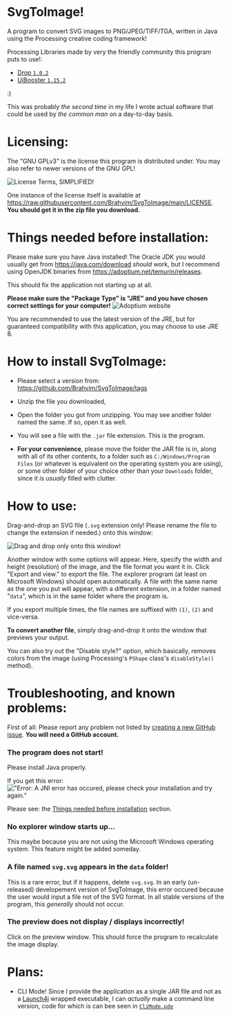 # SvgToImage!
A program to convert SVG images to PNG/JPEG/TIFF/TGA, written in Java using the Processing creative coding framework!

Processing Libraries made by very the friendly community this program puts to use!:
- [Drop `1.0.2`](http://transfluxus.github.io/drop/)
- [UiBooster `1.15.2`](https://github.com/milchreis/UiBooster)

:)

This was probably *the second time* in my life I wrote actual software that could be used by *the common man* on a day-to-day basis.

# Licensing:
The "GNU GPLv3" is the license this program is distributed under.
You may also refer to newer versions of the GNU GPL!

![License Terms, SIMPLIFIED!](https://user-images.githubusercontent.com/69293652/194107886-c5a3e0b1-86fc-470c-94fc-9428d9ca3cc3.png)


One instance of the license itself is available at https://raw.githubusercontent.com/Brahvim/SvgToImage/main/LICENSE.
**You should get it in the zip file you download.**

# Things needed before installation:
Please make sure you have Java installed! The Oracle JDK you would usually get from https://java.com/download *should* work, but I recommend using OpenJDK binaries from https://adoptium.net/temurin/releases.

This should fix the application not starting up at all.


**Please make sure the "Package Type" is "JRE" and you have chosen correct settings for your computer!**
![Adoptium website](https://user-images.githubusercontent.com/69293652/194105344-23ead1ee-a611-45f9-90c1-e652f3764f86.png)

You are recommended to use the latest version of the JRE, but for guaranteed compatibility with this application, you may choose to use JRE 8.

# How to install SvgToImage:
- Please select a version from:
https://github.com/Brahvim/SvgToImage/tags

- Unzip the file you downloaded,
- Open the folder you got from unzipping. You may see another folder named the same. If so, open it as well.
- You will see a file with the `.jar` file extension. This is the program.
- **For your convenience**, please move the folder the JAR file is in, along with all of its other contents, to a folder such as `C:/Windows/Program Files` (or whatever is equivalent on the operating system you are using), or some other folder of your choice other than your `Downloads` folder, since it _is usually_ filled with clutter.

# How to use:
Drag-and-drop an SVG file (`.svg` extension only! Please rename the file to change the extension if needed.) onto this window:

![Drag and drop only onto this window!](https://user-images.githubusercontent.com/69293652/194111284-011cf772-ce3a-4e94-b703-44deb37cf892.png)

Another window with some options will appear.
Here, specify the width and height (resolution) of the image, and the file format you want it in.
Click "Export and view." to export the file. The explorer program (at least on Microsoft Windows) should open automatically. A file with the same name as the one you put will appear, with a different extension, in a folder named "`data`", which is in the same folder where the program is.

If you export multiple times, the file names are suffixed with `(1)`, `(2)` and vice-versa.

**To convert another file**, simply drag-and-drop it onto the window that previews your output.

You can also try out the "Disable style?" option, which basically, removes colors from the image (using Processing's `PShape` class's `disableStyle()` method).

# Troubleshooting, and known problems:

First of all:
Please report any problem not listed by [creating a new GitHub issue](https://github.com/Brahvim/SvgToImage/issues/new).
**You will need a GitHub account.**

### The program does not start!
Please install Java properly.

If you get this error:
!["Error: A JNI error has occured, please check your installation and try again."](https://user-images.githubusercontent.com/69293652/194116392-27bd3445-b1c0-4e2a-b6f3-62ecce1bded2.png)

Please see: the [Things needed before installation](https://github.com/Brahvim/SvgToImage/#things-needed-before-installation) section.

### No explorer window starts up...
  This maybe because you are not using the Microsoft Windows operating system. This feature might be added someday.

### A file named `svg.svg` appears in the `data` folder!
  This is a rare error, but if it happens, delete `svg.svg`. In an early (un-released) developement version of SvgToImage,
  this error occured because the user would input a file not of the SVG format. In all stable versions of the program, this _generally_ should not occur.

### The preview does not display / displays incorrectly!
  Click on the preview window. This should force the program to recalculate the image display.

# Plans:
- CLI Mode! Since I provide the application as a single JAR file and not as a [Launch4j](https://launch4j.sourceforge.net/) wrapped executable, 
  I can *actually* make a command line version, code for which is can bee seen in [`CliMode.pde`](https://github.com/Brahvim/SvgToImage/blob/main/CliMode.pde)

